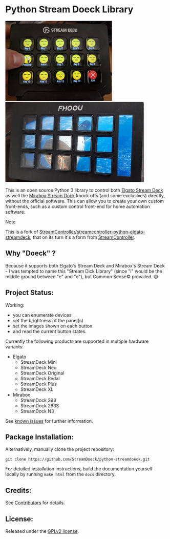 # Python Stream Doeck Library

<img src="./doc/imgs/ExampleDeck.jpg" height="250"/> <img src="./doc/imgs/Mirabox-263S.jpg" height="250"/>

This is an open source Python 3 library to control both [Elgato Stream Deck](https://www.elgato.com/en/gaming/stream-deck) as well the [Mirabox Stream Dock](https://miraboxbuy.com/collections/stream-dock) knock offs (and some exclusives) directly, without the official software. This can allow you to create your own custom front-ends, such as a custom control front-end for home automation software.

> [!NOTE]  
> This is a fork of [StreamController/streamcontroller-python-elgato-streamdeck](https://github.com/StreamController/streamcontroller-python-elgato-streamdeck), that on its turn it's a form from [StreamController](https://github.com/StreamController/StreamController).

## Why "Doeck" ?

Because it supports both Elgato's Stream D**e**ck and Mirabox's Stream D**o**ck - I was tempted to name this "Stream Dick Library" (since "i" would be the middle ground between "e" and "o"), but Common Sense© prevailed. 😅


## Project Status:

Working:

* you can enumerate devices
* set the brightness of the panel(s)
* set the images shown on each button
* and read the current button states.

Currently the following products are supported in multiple hardware variants:

* Elgato
	+ StreamDeck Mini
	+ StreamDeck Neo
	+ StreamDeck Original
	+ StreamDeck Pedal
	+ StreamDeck Plus
	+ StreamDeck XL
* Mirabox
	+ StreamDock 293
	+ StreamDock 293S
	+ StreamDock N3

See [known issues](./KNOWN_ISSUES.md) for further information.


## Package Installation:

<!-- Install the library via pip:

```
pip install streamdeck
```
-->

Alternatively, manually clone the project repository:

```
git clone https://github.com/StreamDoeck/python-streamdoeck.git
```

For detailed installation instructions, build the documentation yourself locally by running `make html` from the `docs` directory.


## Credits:

See [Contributors](./CONTRIBUTORS.md) for details.


## License:

Released under the [GPLv2 license](./LICENSE).
